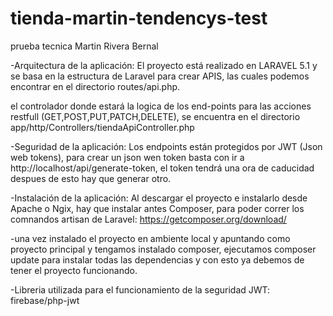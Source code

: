 # tienda-martin-tendencys-test
prueba tecnica Martin Rivera Bernal

-Arquitectura de la aplicación:
 El proyecto está realizado en LARAVEL 5.1 y se basa en la estructura de Laravel para crear APIS, las cuales podemos encontrar en el directorio routes/api.php.
 
 el controlador donde estará la logica de los end-points para las acciones restfull (GET,POST,PUT,PATCH,DELETE), se encuentra en el directorio 
 app/http/Controllers/tiendaApiController.php

-Seguridad de la aplicación:
 Los endpoints están protegidos por JWT (Json web tokens), para crear un json wen token basta con ir a http://localhost/api/generate-token, el token tendrá una ora 
 de caducidad despues de esto hay que generar otro.

-Instalación de la aplicación:
 Al descargar el proyecto e instalarlo desde Apache o Ngix, hay que instalar antes Composer, para poder correr los comnandos artisan de Laravel: 
 https://getcomposer.org/download/

-una vez instalado el proyecto en ambiente local y apuntando como proyecto principal y tengamos instalado composer, ejecutamos composer update para instalar todas 
 las dependencias y con esto ya debemos de tener el proyecto funcionando.

-Libreria utilizada para el funcionamiento de la seguridad JWT:  firebase/php-jwt
 
 

 
